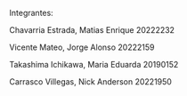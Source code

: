 Integrantes:

Chavarria Estrada, Matias Enrique 20222232

Vicente Mateo, Jorge Alonso 20222159

Takashima Ichikawa, Maria Eduarda 20190152

Carrasco Villegas, Nick Anderson 20221950
